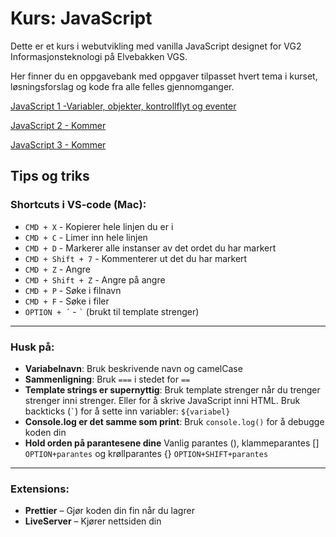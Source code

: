 # Kurs: JavaScript
Dette er et kurs i webutvikling med vanilla JavaScript designet for VG2 Informasjonsteknologi på Elvebakken VGS.

Her finner du en oppgavebank med oppgaver tilpasset hvert tema i kurset, løsningsforslag og kode fra alle felles gjennomganger. 


 [JavaScript 1 -Variabler, objekter, kontrollflyt og eventer ](https://github.com/Madelelo/Kurs-JavaScript/tree/main/JavaScript1)

[JavaScript 2 - Kommer](https://github.com/Madelelo/Kurs-JavaScript/tree/main/JavaScript2)

[JavaScript 3 - Kommer](https://github.com/Madelelo/Kurs-JavaScript/tree/main/JavaScript3)

## Tips og triks

### Shortcuts i VS-code (Mac):
- `CMD + X` - Kopierer hele linjen du er i
- `CMD + C` - Limer inn hele linjen
- `CMD + D` - Markerer alle instanser av det ordet du har markert
- `CMD + Shift + 7` - Kommenterer ut det du har markert
- `CMD + Z` - Angre
- `CMD + Shift + Z` - Angre på angre
- `CMD + P` - Søke i filnavn
- `CMD + F` - Søke i filer
- `OPTION + ´` - `` ` `` (brukt til template strenger)

---

### Husk på:

* **Variabelnavn**: Bruk beskrivende navn og camelCase
* **Sammenligning**: Bruk `===` i stedet for `==`
* **Template strings er supernyttig**: Bruk template strenger når du trenger strenger inni strenger. Eller for å skrive JavaScript inni HTML. Bruk backticks (`` ` ``) for å sette inn variabler: `${variabel}`
* **Console.log er det samme som print**: Bruk `console.log()` for å debugge koden din
* **Hold orden på parantesene dine** Vanlig parantes (), klammeparantes [] `OPTION+parantes` og krøllparantes {} `OPTION+SHIFT+parantes`

---

### Extensions:
- **Prettier** – Gjør koden din fin når du lagrer
- **LiveServer** – Kjører nettsiden din

